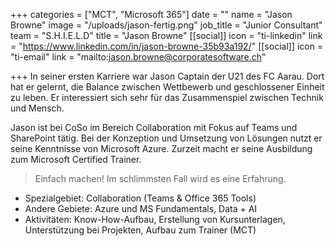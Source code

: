 +++
categories = ["MCT", "Microsoft 365"]
date = ""
name = "Jason Browne"
image = "/uploads/jason-fertig.png"
job_title = "Junior Consultant"
team = "S.H.I.E.L.D"
title = "Jason Browne"
[[social]]
icon = "ti-linkedin"
link = "https://www.linkedin.com/in/jason-browne-35b93a192/"
[[social]]
icon = "ti-email"
link = "mailto:jason.browne@corporatesoftware.ch"

+++
In seiner ersten Karriere war Jason Captain der U21 des FC Aarau. Dort hat er gelernt, die Balance zwischen Wettbewerb und geschlossener Einheit zu leben. Er interessiert sich sehr für das Zusammenspiel zwischen Technik und Mensch.  

Jason ist bei CoSo im Bereich Collaboration mit Fokus auf Teams und SharePoint tätig. Bei der Konzeption und Umsetzung von Lösungen nutzt er seine Kenntnisse von Microsoft Azure. Zurzeit macht er seine Ausbildung zum Microsoft Certified Trainer.

> Einfach machen! Im schlimmsten Fall wird es eine Erfahrung.

* Spezialgebiet: Collaboration (Teams & Office 365 Tools)
* Andere Gebiete: Azure und MS Fundamentals, Data + AI
* Aktivitäten: Know-How-Aufbau, Erstellung von Kursunterlagen, Unterstützung bei Projekten, Aufbau zum Trainer (MCT)